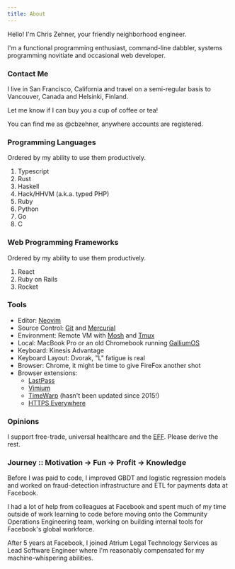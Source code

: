 ```yaml
---
title: About
---
```

Hello! I'm Chris Zehner, your friendly neighborhood engineer.

I'm a functional programming enthusiast, command-line dabbler, systems programming novitiate and occasional web developer.

### Contact Me

I live in San Francisco, California and travel on a semi-regular basis to Vancouver, Canada and Helsinki, Finland.

Let me know if I can buy you a cup of coffee or tea!

You can find me as @cbzehner, anywhere accounts are registered.

### Programming Languages
Ordered by my ability to use them productively.

1. Typescript
2. Rust
3. Haskell
4. Hack/HHVM (a.k.a. typed PHP)
5. Ruby
6. Python
7. Go
8. C

### Web Programming Frameworks
Ordered by my ability to use them productively.

1. React
2. Ruby on Rails
3. Rocket

### Tools
* Editor: [Neovim](https://github.com/neovim)
* Source Control: [Git](https://git-scm.com/) and [Mercurial](https://www.mercurial-scm.org/)
* Environment: Remote VM with [Mosh](https://mosh.org/) and [Tmux](https://github.com/tmux/tmux)
* Local: MacBook Pro or an old Chromebook running [GalliumOS](https://galliumos.org/)
* Keyboard: Kinesis Advantage
* Keyboard Layout: Dvorak, "L" fatigue is real
* Browser: Chrome, it might be time to give FireFox another shot
* Browser extensions:
  * [LastPass](https://lastpass.com)
  * [Vimium](https://vimium.github.io/)
  * [TimeWarp](https://chrome.google.com/webstore/detail/timewarp/mmmhadpnjmokjbmgamifipkjddhlfkhi) (hasn't been updated since 2015!)
  * [HTTPS Everywhere](https://www.eff.org/https-everywhere)

### Opinions
I support free-trade, universal healthcare and the [EFF](https://www.eff.org/). Please derive the rest.

### Journey :: Motivation -> Fun -> Profit -> Knowledge
Before I was paid to code, I improved GBDT and logistic regression models and worked on fraud-detection infrastructure and ETL for payments data at Facebook.

I had a lot of help from colleagues at Facebook and spent much of my time outside of work learning to code before moving onto the Community Operations Engineering team, working on building internal tools for Facebook's global workforce.

After 5 years at Facebook, I joined Atrium Legal Technology Services as Lead Software Engineer where I'm reasonably compensated for my machine-whispering abilities.
